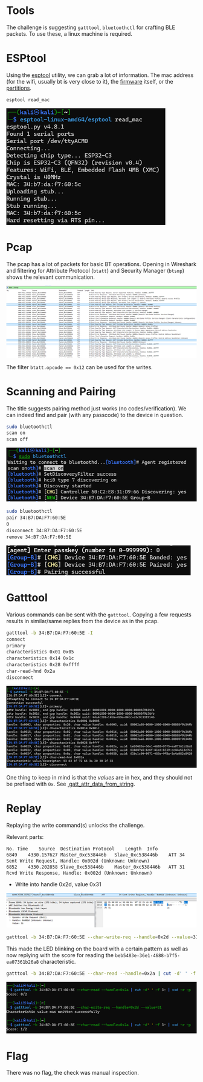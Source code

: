 # Tools

The challenge is suggesting `gatttool`, `bluetoothctl` for crafting BLE packets. To use these, a linux machine is required.

# ESPtool

Using the [esptool](https://github.com/espressif/esptool) utility, we can grab a lot of information. The mac address (for the wifi, usually bt is very close to it), the [firmware](workdir/flash_contents.zip) itself, or the [partitions](workdir/flash_partitions.txt).

```bash
esptool read_mac
```

![](screenshots/2.png)

# Pcap

The pcap has a lot of packets for basic BT operations. Opening in Wireshark and filtering for Attribute Protocol (`btatt`) and Security Manager (`btsmp`) shows the relevant communication.

![](screenshots/3.png)

The filter `btatt.opcode == 0x12` can be used for the writes.

# Scanning and Pairing

The title suggests pairing method just works (no codes/verification). We can indeed find and pair (with any passcode) to the device in question.

```bash
sudo bluetoothctl
scan on
scan off
```

![](screenshots/4.png)

```bash
sudo bluetoothctl
pair 34:B7:DA:F7:60:5E
0
disconnect 34:B7:DA:F7:60:5E
remove 34:B7:DA:F7:60:5E
```

![](screenshots/5.png)

# Gatttool

Various commands can be sent with the `gatttool`. Copying a few requests results in similar/same replies from the device as in the pcap.

```bash
gatttool -b 34:B7:DA:F7:60:5E -I
connect
primary
characteristics 0x01 0x05
characteristics 0x14 0x1c
characteristics 0x28 0xffff
char-read-hnd 0x2a
disconnect
```
![](screenshots/6.png)

One thing to keep in mind is that the _values_ are in hex, and they should not be prefixed with `0x`. See ˛[gatt_attr_data_from_string](https://github.com/pauloborges/bluez/blob/bc704506e69ae30b0770aac32504e89cf2dc9ddf/attrib/utils.c#L117).

# Replay

Replaying the write command(s) unlocks the challenge.

Relevant parts:
```
No.	Time	Source	Destination	Protocol	Length	Info
6849	4330.157627	Master_0xc538446b	Slave_0xc538446b	ATT	34	Sent Write Request, Handle: 0x002d (Unknown: Unknown)
6852	4330.202858	Slave_0xc538446b	Master_0xc538446b	ATT	31	Rcvd Write Response, Handle: 0x002d (Unknown: Unknown)
```
- Write into handle 0x2d, value 0x31

![](screenshots/7.png)


```bash
gatttool -b 34:B7:DA:F7:60:5E --char-write-req --handle=0x2d --value=31
```

This made the LED blinking on the board with a certain pattern as well as now replying with the score for reading the `beb5483e-36e1-4688-b7f5-ea07361b26a8` characteristic.

```bash
gatttool -b 34:B7:DA:F7:60:5E --char-read --handle=0x2a | cut -d' ' -f 3- | xxd -r -p
```

![](screenshots/8.png)

# Flag

There was no flag, the check was manual inspection.
